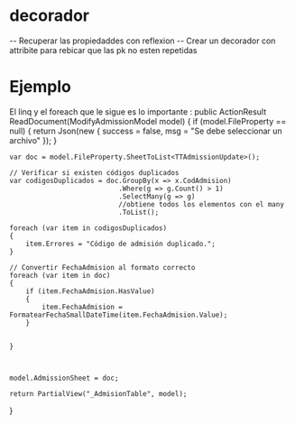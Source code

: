 # decorador

-- Recuperar las propiedaddes con reflexion
-- Crear un decorador con attribite para rebicar que las pk no esten repetidas

# Ejemplo
El linq y el foreach que le sigue es lo importante : 
public ActionResult ReadDocument(ModifyAdmissionModel model)
{
    if (model.FileProperty == null)
    {
        return Json(new { success = false, msg = "Se debe seleccionar un archivo" });
    }

    var doc = model.FileProperty.SheetToList<TTAdmissionUpdate>();

    // Verificar si existen códigos duplicados
    var codigosDuplicados = doc.GroupBy(x => x.CodAdmision)
                               .Where(g => g.Count() > 1)
                               .SelectMany(g => g)
                               //obtiene todos los elementos con el many
                               .ToList();

    foreach (var item in codigosDuplicados)
    {
        item.Errores = "Código de admisión duplicado.";
    }

    // Convertir FechaAdmision al formato correcto
    foreach (var item in doc)
    {
        if (item.FechaAdmision.HasValue)
        {
            item.FechaAdmision = FormatearFechaSmallDateTime(item.FechaAdmision.Value);
        }


    }



    model.AdmissionSheet = doc;

    return PartialView("_AdmisionTable", model);
}
